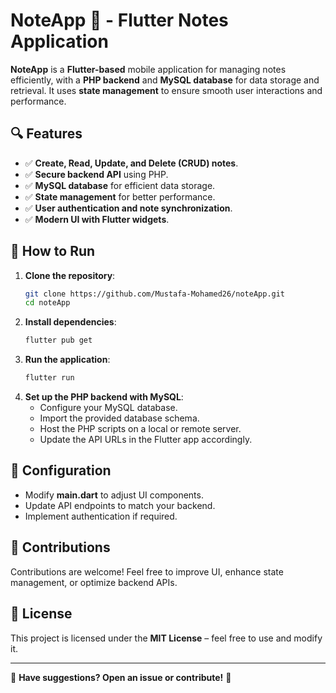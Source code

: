 # NoteApp 📝 - Flutter Notes Application

**NoteApp** is a **Flutter-based** mobile application for managing notes efficiently, with a **PHP backend** and **MySQL database** for data storage and retrieval. It uses **state management** to ensure smooth user interactions and performance.

## 🔍 Features
- ✅ **Create, Read, Update, and Delete (CRUD) notes**.
- ✅ **Secure backend API** using PHP.
- ✅ **MySQL database** for efficient data storage.
- ✅ **State management** for better performance.
- ✅ **User authentication and note synchronization**.
- ✅ **Modern UI with Flutter widgets**.

## 🚀 How to Run
1. **Clone the repository**:
   ```bash
   git clone https://github.com/Mustafa-Mohamed26/noteApp.git
   cd noteApp
   ```
2. **Install dependencies**:
   ```bash
   flutter pub get
   ```
3. **Run the application**:
   ```bash
   flutter run
   ```
4. **Set up the PHP backend with MySQL**:
   - Configure your MySQL database.
   - Import the provided database schema.
   - Host the PHP scripts on a local or remote server.
   - Update the API URLs in the Flutter app accordingly.

## 📝 Configuration
- Modify **main.dart** to adjust UI components.
- Update API endpoints to match your backend.
- Implement authentication if required.

## 🤝 Contributions
Contributions are welcome! Feel free to improve UI, enhance state management, or optimize backend APIs.

## 📜 License
This project is licensed under the **MIT License** – feel free to use and modify it.

---
📩 **Have suggestions? Open an issue or contribute!** 🚀
